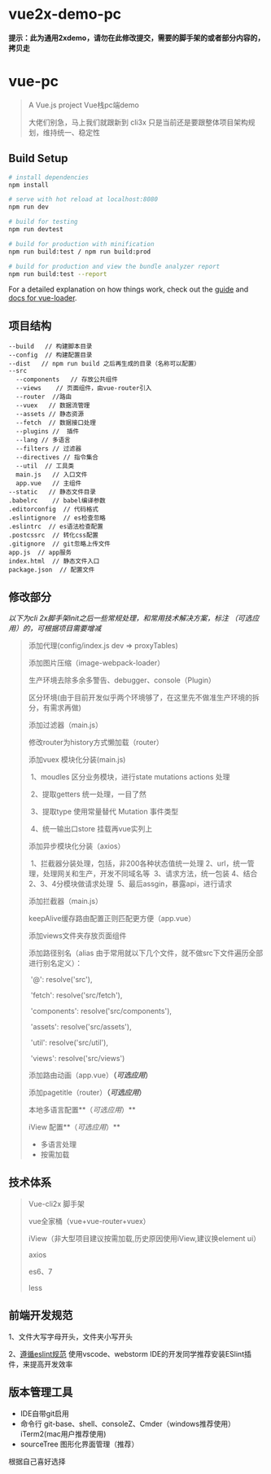 # vue2x-demo-pc

**提示：此为通用2xdemo，请勿在此修改提交，需要的脚手架的或者部分内容的，拷贝走**

# vue-pc

> A Vue.js project  Vue栈pc端demo
>
> 大佬们别急，马上我们就跟新到 cli3x 只是当前还是要跟整体项目架构规划，维持统一、稳定性

## Build Setup

``` bash
# install dependencies
npm install

# serve with hot reload at localhost:8080
npm run dev

# build for testing
npm run devtest

# build for production with minification
npm run build:test / npm run build:prod 

# build for production and view the bundle analyzer report
npm run build:test --report
```

For a detailed explanation on how things work, check out the [guide](http://vuejs-templates.github.io/webpack/) and [docs for vue-loader](http://vuejs.github.io/vue-loader).

## 项目结构

```
--build   // 构建脚本目录
--config  // 构建配置目录
--dist   // npm run build 之后再生成的目录（名称可以配置）
--src  
  --components   // 存放公共组件
  --views    // 页面组件，由vue-router引入
  --router  //路由
  --vuex   // 数据流管理
  --assets // 静态资源
  --fetch  // 数据接口处理
  --plugins //  插件
  --lang // 多语言
  --filters // 过滤器
  --directives // 指令集合
  --util  // 工具类
  main.js   // 入口文件
  app.vue   // 主组件 
--static   // 静态文件目录
.babelrc    // babel编译参数
.editorconfig  // 代码格式
.eslintignore  // es检查忽略
.eslintrc  // es语法检查配置
.postcssrc  // 转化css配置
.gitignore  // git忽略上传文件
app.js  // app服务
index.html  // 静态文件入口
package.json  // 配置文件
```
## 修改部分

*以下为cli 2x脚手架init之后一些常规处理，和常用技术解决方案，标注 （可选应用）的，可根据项目需要增减*

> 添加代理(config/index.js  dev => proxyTables)
>
> 添加图片压缩（image-webpack-loader）
>
> 生产环境去除多余多警告、debugger、console（Plugin）
>
> 区分环境(由于目前开发似乎两个环境够了，在这里先不做准生产环境的拆分，有需求再做)
>
> 添加过滤器（main.js）
>
> 修改router为history方式懒加载（router）
>
> 添加vuex 模块化分装(main.js)
>
> ​	1、moudles 区分业务模块，进行state mutations actions 处理
>
> ​	2、提取getters 统一处理，一目了然
>
> ​	3、提取type 使用常量替代 Mutation 事件类型	
>
> ​	4、统一输出口store 挂载再vue实列上
>
> 添加异步模块化分装（axios）
>
> ​	1、拦截器分装处理，包括，非200各种状态值统一处理
> ​	2、url，统一管理，处理网关和生产，开发不同域名等
> ​	3、请求方法，统一包装
> ​	4、结合2、3、4分模块做请求处理
> ​	5、最后assgin，暴露api，进行请求
>
> 添加拦截器（main.js）
>
> keepAlive缓存路由配置正则匹配更方便（app.vue）
>
> 添加views文件夹存放页面组件
>
> 添加路径别名（alias 由于常用就以下几个文件，就不做src下文件遍历全部进行别名定义）：
>
> ​	'@': resolve('src'),
>
> ​	 'fetch': resolve('src/fetch'),
>
> ​	 'components': resolve('src/components'),
>
> ​	 'assets': resolve('src/assets'),
>
> ​	 'util': resolve('src/util'),
>
> ​	 'views': resolve('src/views')
>
> 添加路由动画（app.vue）**（*可选应用*）**
>
> 添加pagetitle（router）**（*可选应用*）**
>
> 本地多语言配置**（*可选应用*）**
>
> iView 配置**（*可选应用*）**
>
> * 多语言处理
> * 按需加载
>



## 技术体系

> Vue-cli2x 脚手架
>
> vue全家桶（vue+vue-router+vuex）
>
> iView（非大型项目建议按需加载,历史原因使用iView,建议换element ui）
>
> axios
>
> es6、7
>
> less

## 前端开发规范

1、文件大写字母开头，文件夹小写开头

2、[遵循eslint规范](http://eslint.cn/)  使用vscode、webstorm IDE的开发同学推荐安装ESlint插件，来提高开发效率

## 版本管理工具

- IDE自带git启用
- 命令行 git-base、shell、consoleZ、Cmder（windows推荐使用）iTerm2(mac用户推荐使用) 
- sourceTree 图形化界面管理（推荐）

根据自己喜好选择

